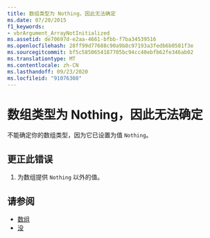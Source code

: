 ```yaml
---
title: 数组类型为 Nothing，因此无法确定
ms.date: 07/20/2015
f1_keywords:
- vbrArgument_ArrayNotInitialized
ms.assetid: de70697d-e2aa-4661-bfbb-f7ba34539516
ms.openlocfilehash: 28ff99d77688c90a9b8c97193a3fedb6b0581f3e
ms.sourcegitcommit: bf5c5850654187705bc94cc40ebfb62fe346ab02
ms.translationtype: MT
ms.contentlocale: zh-CN
ms.lasthandoff: 09/23/2020
ms.locfileid: "91076308"
---
```

# <a name="cannot-determine-array-type-because-it-is-nothing"></a>数组类型为 Nothing，因此无法确定

不能确定你的数组类型，因为它已设置为值 `Nothing`。  
  
## <a name="to-correct-this-error"></a>更正此错误  
  
1. 为数组提供 `Nothing` 以外的值。  
  
## <a name="see-also"></a>请参阅

- [数组](../programming-guide/language-features/arrays/index.md)
- [没](../language-reference/nothing.md)
